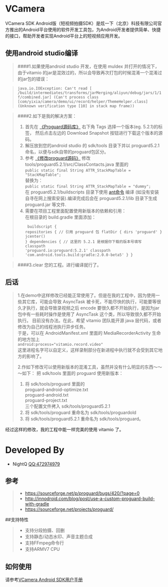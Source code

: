 VCamera
===============

VCamera SDK Android版（短视频拍摄SDK）是炫一下（北京）科技有限公司官方推出的Android平台使用的软件开发工具包，为Android开发者提供简单、快捷的接口，帮助开发者实现Android平台上的短视频应用开发。


## 使用android studio编译

>####1.如果使用android studio 开发，在使用 muldex 并打开的情况下，由于vitamio 的jar是混效过的，所以会导致再次打包的时候混淆一个混淆过的jar包的错误：

> `java.io.IOException: Can't read [ /build/intermediates/transforms/jarMerging/aliyun/debug/jars/1/1f/combined.jar] (Can't process class [com/yixia/camera/demo/ui/record/helper/ThemeHelper.class] (Unknown verification type [10] in stack map frame))`

>####2.如下是我的解决方案：
>
> 1.  首先在 [《Proguard源码库》](https://sourceforge.net/projects/proguard/) 右下角 Tags 选择一个版本(eg. 5.2.1)的标签， 然后点击左边的 Download Snapshot 按钮进行下载这个版本的源码。
> 2.  解压放到您的android studio 的 sdk/tools 目录下并以 proguard5.2.1 命名，以便与sdk自带的proguard包区分。
> 3.  参考 [《修改proguard源码》](http://innodroid.com/blog/post/use-a-custom-proguard-build-with-gradle) 修改  tools/proguard5.2.1/src/ClassContacts.java 里面的 
<br />`public static final String ATTR_StackMapTable = "StackMapTable";`
<br />替换为：
<br />`public static final String ATTR_StackMapTable = "dummy";` 
<br />在 proguard5.2.1/buildscripts 目录下使用 [ant命令](http://ant.apache.org/) 编译 (如没有安装自寻在网上搜索安装).编译完成后会在 proguard5.2.1/lib 目录下生成 proguard.jar 等文件.
> 4.  需要在项目工程里面配置使用新版本的依赖和引用：
<br />在根目录的 build.gradle 里面添加：
<br /><pre><code class="language-text" data-lang="text">
buildscript {
    repositories {
        // 引用 proguard 包
        flatDir { dirs 'proguard' }
        jcenter()
    }
    dependencies {
        // 这里的 5.2.1 是根据你下载的版本号填写
        classpath 'proguard.io:proguard:5.2.1'
        classpath 'com.android.tools.build:gradle:2.0.0-beta5' 
    }
}</code></pre>

>####3.clear 您的工程。进行编译就行了。

后话 
-----------

> 1.在demo中这样修改已经能正常使用了。但是在我的工程中，因为使用一些其它库，可能会导致 AsyncTask 被卡死，不能尽快的执行，可能要等很久才执行，就会导致录视频之后 encode 要很久都不开始执行，是因为jar包中有一些耗时操作是使用了 AsyncTask 这个类，所以导致很久都不开始执行。
> 目前没有办法。在此，希望 vitamio 团队能开源 java 层代码，或者修改为自己的线程池执行异步任务。
> <br />于是，可以在 AndroidManifest.xml 里面的 MediaRecorderActivity 生命的地方加上
> <br />`android:process="vitamio.record.video"` 
> <br />这里进程名字可以自定义，这样录制部分在新进程中执行就不会受到其它地方的影响了。
> 
> 2.作如下修改可以使用新版本的混淆工具，虽然并没有什么明显的东西～～～如下：
> 把 sdk/tools 里面的 proguard 使用新版本：
> 
>  1.    将 sdk/tools/proguard 里面的 
         <br />proguard-android-optimize.txt
         <br />proguard-android.txt
         <br />proguard-project.txt
         <br />三个配置文件拷入 sdk/tools/proguard5.2.1
>  2.    将 sdk/tools/proguard 重命名为  sdk/tools/proguardold
>  3.    将 sdk/tools/proguard5.2.1 重命名为  sdk/tools/proguard。

 经过这样的修改，我的工程中能一样完美的使用 vitamio 了。

Developed By
============
* NightQ <QQ:472974979>

参考
------
> * https://sourceforge.net/p/proguard/bugs/420/?page=0
> * http://innodroid.com/blog/post/use-a-custom-proguard-build-with-gradle
> * https://sourceforge.net/projects/proguard/

##支持特性

> * 支持分段拍摄、回删
> * 支持静态/动态水印、声音主题合成
> * 支持FFmpeg命令行
> * 支持ARMV7 CPU

如何使用
----------

请参考[VCamera Android SDK用户手册](http://wscdn.miaopai.com/download/VCameraRecorder3.1.pdf)

